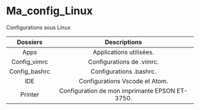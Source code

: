 # Ma_config_Linux
Configurations sous Linux

| Dossiers | Descriptions |
|:--:|:--:|
| Apps | Applications utilisées. |
| Config_vimrc | Configurations de .vimrc. |
| Config_bashrc | Configurations .bashrc. |
| IDE | Configurations Vscode et Atom. |
| Printer | Configuration de mon imprimante EPSON ET-3750. |
